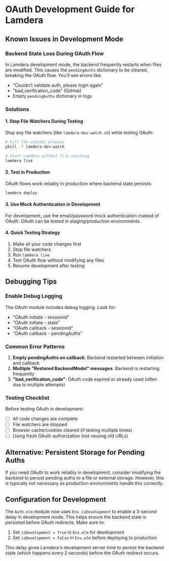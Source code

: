 # OAuth Development Guide for Lamdera

## Known Issues in Development Mode

### Backend State Loss During OAuth Flow

In Lamdera development mode, the backend frequently restarts when files are modified. This causes the `pendingAuths` dictionary to be cleared, breaking the OAuth flow. You'll see errors like:
- "Couldn't validate auth, please login again"
- "bad_verification_code" (GitHub)
- Empty `pendingAuths` dictionary in logs

### Solutions

#### 1. Stop File Watchers During Testing
Stop any file watchers (like `lamdera-dev-watch.sh`) while testing OAuth:
```bash
# Kill the watcher process
pkill -f lamdera-dev-watch

# Start Lamdera without file watching
lamdera live
```

#### 2. Test in Production
OAuth flows work reliably in production where backend state persists:
```bash
lamdera deploy
```

#### 3. Use Mock Authentication in Development
For development, use the email/password mock authentication instead of OAuth. OAuth can be tested in staging/production environments.

#### 4. Quick Testing Strategy
1. Make all your code changes first
2. Stop file watchers
3. Run `lamdera live` 
4. Test OAuth flow without modifying any files
5. Resume development after testing

## Debugging Tips

### Enable Debug Logging
The OAuth module includes debug logging. Look for:
- "OAuth initiate - sessionId"
- "OAuth initiate - state"
- "OAuth callback - sessionId"
- "OAuth callback - pendingAuths"

### Common Error Patterns

1. **Empty pendingAuths on callback**: Backend restarted between initiation and callback
2. **Multiple "Restored BackendModel" messages**: Backend is restarting frequently
3. **"bad_verification_code"**: OAuth code expired or already used (often due to multiple attempts)

### Testing Checklist

Before testing OAuth in development:
- [ ] All code changes are complete
- [ ] File watchers are stopped
- [ ] Browser cache/cookies cleared (if testing multiple times)
- [ ] Using fresh OAuth authorization (not reusing old URLs)

## Alternative: Persistent Storage for Pending Auths

If you need OAuth to work reliably in development, consider modifying the backend to persist pending auths to a file or external storage. However, this is typically not necessary as production environments handle this correctly.

## Configuration for Development

The `Auth.elm` module now uses `Env.isDevelopment` to enable a 3-second delay in development mode. This helps ensure the backend state is persisted before OAuth redirects. Make sure to:

1. Set `isDevelopment = True` in `Env.elm` for development
2. Set `isDevelopment = False` in `Env.elm` before deploying to production

This delay gives Lamdera's development server time to persist the backend state (which happens every 2 seconds) before the OAuth redirect occurs.
